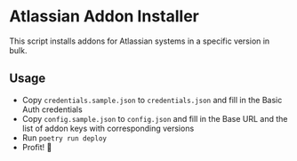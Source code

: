 # Atlassian Addon Installer
This script installs addons for Atlassian systems in a specific version in bulk.

## Usage
* Copy `credentials.sample.json` to `credentials.json` and fill in the Basic Auth credentials
* Copy `config.sample.json` to `config.json` and fill in the Base URL and the list of addon keys with corresponding versions
* Run `poetry run deploy`
* Profit! 🥳
